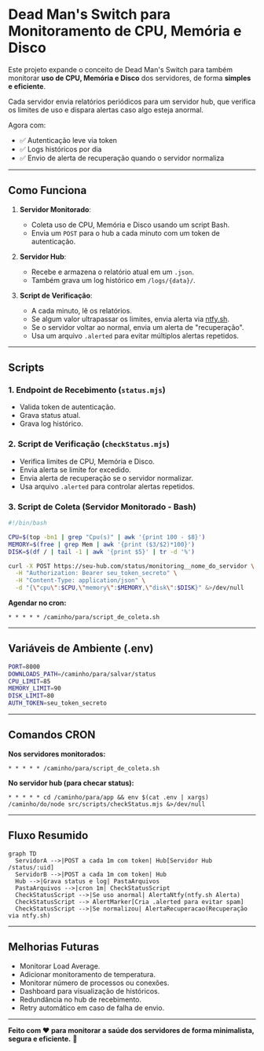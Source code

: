 # Dead Man's Switch para Monitoramento de CPU, Memória e Disco

Este projeto expande o conceito de Dead Man's Switch para também monitorar **uso de CPU, Memória e Disco** dos servidores, de forma **simples e eficiente**.

Cada servidor envia relatórios periódicos para um servidor hub, que verifica os limites de uso e dispara alertas caso algo esteja anormal.

Agora com:
- ✅ Autenticação leve via token
- ✅ Logs históricos por dia
- ✅ Envio de alerta de recuperação quando o servidor normaliza

---

## Como Funciona

1. **Servidor Monitorado**:
    - Coleta uso de CPU, Memória e Disco usando um script Bash.
    - Envia um `POST` para o hub a cada minuto com um token de autenticação.

2. **Servidor Hub**:
    - Recebe e armazena o relatório atual em um `.json`.
    - Também grava um log histórico em `/logs/{data}/`.

3. **Script de Verificação**:
    - A cada minuto, lê os relatórios.
    - Se algum valor ultrapassar os limites, envia alerta via [ntfy.sh](https://ntfy.sh/).
    - Se o servidor voltar ao normal, envia um alerta de "recuperação".
    - Usa um arquivo `.alerted` para evitar múltiplos alertas repetidos.


---

## Scripts

### 1. Endpoint de Recebimento (`status.mjs`)

- Valida token de autenticação.
- Grava status atual.
- Grava log histórico.

### 2. Script de Verificação (`checkStatus.mjs`)

- Verifica limites de CPU, Memória e Disco.
- Envia alerta se limite for excedido.
- Envia alerta de recuperação se o servidor normalizar.
- Usa arquivo `.alerted` para controlar alertas repetidos.

### 3. Script de Coleta (Servidor Monitorado - Bash)

```bash
#!/bin/bash

CPU=$(top -bn1 | grep "Cpu(s)" | awk '{print 100 - $8}')
MEMORY=$(free | grep Mem | awk '{print ($3/$2)*100}')
DISK=$(df / | tail -1 | awk '{print $5}' | tr -d '%')

curl -X POST https://seu-hub.com/status/monitoring__nome_do_servidor \
  -H "Authorization: Bearer seu_token_secreto" \
  -H "Content-Type: application/json" \
  -d "{\"cpu\":$CPU,\"memory\":$MEMORY,\"disk\":$DISK}" &>/dev/null
```

**Agendar no cron:**

```cron
* * * * * /caminho/para/script_de_coleta.sh
```


---

## Variáveis de Ambiente (.env)

```bash
PORT=8000
DOWNLOADS_PATH=/caminho/para/salvar/status
CPU_LIMIT=85
MEMORY_LIMIT=90
DISK_LIMIT=80
AUTH_TOKEN=seu_token_secreto
```


---

## Comandos CRON

**Nos servidores monitorados:**

```cron
* * * * * /caminho/para/script_de_coleta.sh
```

**No servidor hub (para checar status):**

```cron
* * * * * cd /caminho/para/app && env $(cat .env | xargs) /caminho/do/node src/scripts/checkStatus.mjs &>/dev/null
```


---

## Fluxo Resumido

```mermaid
graph TD
  ServidorA -->|POST a cada 1m com token| Hub[Servidor Hub /status/:uid]
  ServidorB -->|POST a cada 1m com token| Hub
  Hub -->|Grava status e log| PastaArquivos
  PastaArquivos -->|cron 1m| CheckStatusScript
  CheckStatusScript -->|Se uso anormal| AlertaNtfy(ntfy.sh Alerta)
  CheckStatusScript --> AlertMarker[Cria .alerted para evitar spam]
  CheckStatusScript -->|Se normalizou| AlertaRecuperacao(Recuperação via ntfy.sh)
```


---

## Melhorias Futuras

- Monitorar Load Average.
- Adicionar monitoramento de temperatura.
- Monitorar número de processos ou conexões.
- Dashboard para visualização de históricos.
- Redundância no hub de recebimento.
- Retry automático em caso de falha de envio.


---

**Feito com ❤️ para monitorar a saúde dos servidores de forma minimalista, segura e eficiente.** 🚀

